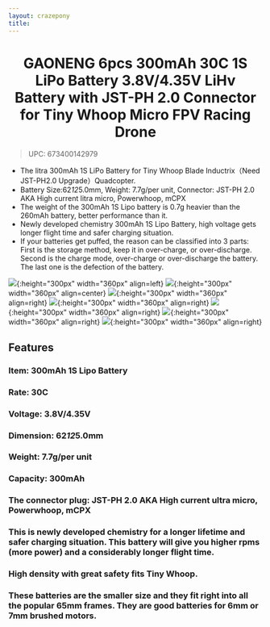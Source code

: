 ```yaml
---
layout: crazepony
title: 
---
```


#   
#  <center>GAONENG 6pcs 300mAh 30C 1S LiPo Battery 3.8V/4.35V LiHv Battery with JST-PH 2.0 Connector for Tiny Whoop Micro FPV Racing Drone</center>

> UPC: 673400142979

+ The litra 300mAh 1S LiPo Battery for Tiny Whoop Blade Inductrix（Need JST-PH2.0 Upgrade）Quadcopter.
+ Battery Size:62*12*5.0mm, Weight: 7.7g/per unit, Connector: JST-PH 2.0 AKA High current litra micro, Powerwhoop, mCPX
+ The weight of the 300mAh 1S Lipo battery is 0.7g heavier than the 260mAh battery, better performance than it.
+ Newly developed chemistry 300mAh 1S Lipo Battery, high voltage gets longer flight time and safer charging situation.
+ If your batteries get puffed, the reason can be classified into 3 parts: First is the storage method, keep it in over-charge, or over-discharge. Second is the charge mode, over-charge or over-discharge the battery. The last one is the defection of the battery.

![](/assets/img/gaomeng_bat_p1.png){:height="300px" width="360px" align=left}
![](/assets/img/gaomeng_bat_p2.png){:height="300px" width="360px" align=center}
![](/assets/img/gaomeng_bat_p3.png){:height="300px" width="360px" align=right}
![](/assets/img/gaomeng_bat_p4.png){:height="300px" width="360px" align=right}
![](/assets/img/gaomeng_bat_p5.png){:height="300px" width="360px" align=right}
![](/assets/img/gaomeng_bat_p6.png){:height="300px" width="360px" align=right}
![](/assets/img/gaomeng_bat_p7.png){:height="300px" width="360px" align=right}

## Features
### Item: 300mAh 1S Lipo Battery

### Rate: 30C

### Voltage: 3.8V/4.35V

### Dimension: 62*12*5.0mm

### Weight: 7.7g/per unit

### Capacity: 300mAh

### The connector plug: JST-PH 2.0 AKA High current ultra micro, Powerwhoop, mCPX

### This is newly developed chemistry for a longer lifetime and safer charging situation. This battery will give you higher rpms (more power) and a considerably longer flight time.
### High density with great safety fits Tiny Whoop.
### These batteries are the smaller size and they fit right into all the popular 65mm frames. They are good batteries for 6mm or 7mm brushed motors.

